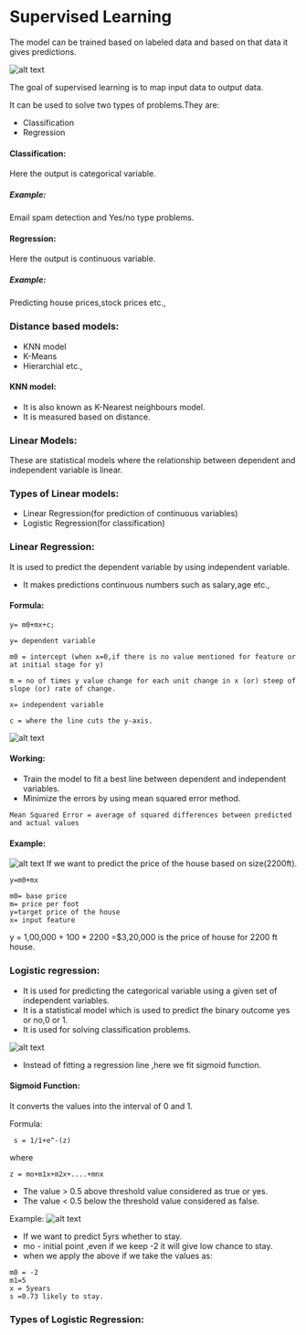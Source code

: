 # Supervised Learning
 The model can be trained based on labeled data and  based on that data it gives predictions.

 ![alt text](image-1.png)

 The goal of supervised learning is to map input data to output data.

 It can be used to solve two types of problems.They are:
 * Classification
 * Regression

 #### Classification:
  Here the output is categorical variable.

 ##### Example:
  Email spam detection and Yes/no type problems.

  #### Regression:
  Here the output is continuous variable.

  ##### Example:
  Predicting house prices,stock prices etc.,

  ### Distance based models:
  * KNN model
  * K-Means
  * Hierarchial etc.,

  #### KNN model:
  * It is also known as K-Nearest neighbours model.
  * It is measured based on distance.

### Linear Models:
These are statistical models where the relationship between dependent and independent variable is linear.
### Types of Linear models:
* Linear Regression(for prediction of continuous variables)
* Logistic Regression(for classification)

### Linear Regression:
It is used to predict the dependent variable by using independent variable.
 * It makes predictions continuous numbers such as salary,age etc.,

 #### Formula:
 ```
 y= m0+mx+c;

 y= dependent variable

 m0 = intercept (when x=0,if there is no value mentioned for feature or at initial stage for y)

 m = no of times y value change for each unit change in x (or) steep of slope (or) rate of change.

 x= independent variable

 c = where the line cuts the y-axis.
 ```
 ![alt text](Linear_regression.jpeg)
 #### Working:
* Train the model to fit a best line between dependent and independent variables.
* Minimize the errors by using mean squared error method.
```
Mean Squared Error = average of squared differences between predicted and actual values
```
#### Example:

![alt text](house_pricing.png)
 If we want to predict the price of the house based on size(2200ft).

  ```
  y=m0+mx

  m0= base price
  m= price per foot
  y=target price of the house
  x= input feature 
  ```

y = 1,00,000 + 100 * 2200 =$3,20,000 is the price of house for 2200 ft house.

### Logistic regression:
* It is used for predicting the categorical variable using a given set of independent variables. 
* It is a statistical model which is used to predict the binary outcome yes or no,0 or 1.
* It is used for solving classification problems.

![alt text](<logistic regression.jpeg>)

* Instead of fitting a regression line ,here we fit sigmoid function.

#### Sigmoid Function:
It converts the values into the interval of 0 and 1.

Formula:
```
 s = 1/1+e^-(z)
 ```
 where 
 ```
 z = mo+m1x+m2x+....+mnx
 ```
* The value > 0.5 above threshold value considered as true or yes.
* The value < 0.5 below the threshold value considered as false.

Example:
![alt text](Employee.png)
* If we want to predict 5yrs whether to stay.
* mo - initial point ,even if we keep -2 it will give low chance to stay.
* when we apply the above if we take the values as:
```
m0 = -2
m1=5
x = 5years 
s =0.73 likely to stay.
```

### Types of Logistic Regression:




 



  



 

